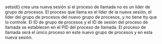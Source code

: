 setsid() crea una nueva sesión si el proceso de llamada no es un líder de grupo de procesos. El proceso que llama es el líder de la nueva sesión, el líder del grupo de procesos del nuevo grupo de procesos, y no tiene tty que lo controle. El ID de grupo de procesos y el ID de sesión del proceso de llamada se establecen en el PID del proceso de llamada. El proceso de llamada será el único proceso en este nuevo grupo de procesos y en esta nueva sesión.